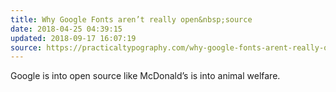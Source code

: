 ```yaml
---
title: Why Google Fonts aren’t really open&nbsp;source
date: 2018-04-25 04:39:15
updated: 2018-09-17 16:07:19
source: https://practicaltypography.com/why-google-fonts-arent-really-open-source.html
---
```

Google is into open source like Mc­Don­ald’s is into an­i­mal welfare.